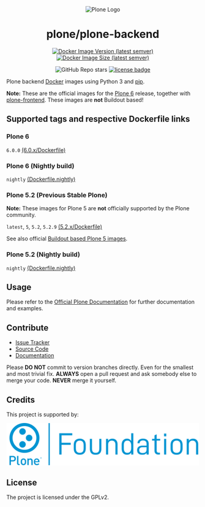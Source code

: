 <p align="center">
    <img alt="Plone Logo" width="200px" src="https://raw.githubusercontent.com/plone/plone-backend/5.2.x/docs/logo.png">
</p>

<h1 align="center">
  plone/plone-backend
</h1>

<div align="center">

[![Docker Image Version (latest semver)](https://img.shields.io/docker/v/plone/plone-backend?sort=semver)](https://hub.docker.com/r/plone/plone-backend)
[![Docker Image Size (latest semver)](https://img.shields.io/docker/image-size/plone/plone-backend?sort=semver)](https://hub.docker.com/r/plone/plone-backend)

![GitHub Repo stars](https://img.shields.io/github/stars/plone/plone-backend?style=flat-square)
[![license badge](https://img.shields.io/github/license/plone/plone-backend)](./LICENSE)

</div>

Plone backend [Docker](https://docker.com) images using Python 3 and [pip](https://pip.pypa.io/en/stable/).

**Note:**
These are the official images for the [Plone 6](https://plone.org/) release, together with [plone-frontend](https://github.com/plone/plone-frontend).
These images are **not** Buildout based!

## Supported tags and respective Dockerfile links

### Plone 6

`6.0.0` [(6.0.x/Dockerfile)](https://github.com/plone/plone-backend/blob/v6.0.0/Dockerfile)

### Plone 6 (Nightly build)

`nightly` [(Dockerfile.nightly)](https://github.com/plone/plone-backend/blob/v6.0.0/Dockerfile.nightly)

### Plone 5.2 (Previous Stable Plone)

**Note:**
These images for Plone 5 are **not** officially supported by the Plone community.

`latest`, `5`, `5.2`, `5.2.9` [(5.2.x/Dockerfile)](https://github.com/plone/plone-backend/blob/v5.2.9/Dockerfile)

See also official [Buildout based Plone 5 images](https://hub.docker.com/_/plone).

### Plone 5.2 (Nightly build)

`nightly` [(Dockerfile.nightly)](https://github.com/plone/plone-backend/blob/v5.2.9/Dockerfile.nightly)

## Usage

Please refer to the [Official Plone Documentation](https://6.docs.plone.org/install/containers/images/backend.html) for further documentation and examples.

## Contribute

- [Issue Tracker](https://github.com/plone/plone-backend/issues)
- [Source Code](https://github.com/plone/plone-backend/)
- [Documentation](https://6.docs.plone.org/install/containers/images/backend.html)

Please **DO NOT** commit to version branches directly. Even for the smallest and most trivial fix.
**ALWAYS** open a pull request and ask somebody else to merge your code. **NEVER** merge it yourself.


## Credits

This project is supported by:

[![Plone Foundation](https://raw.githubusercontent.com/plone/.github/main/plone-foundation.png)](https://plone.org/)

## License

The project is licensed under the GPLv2.

